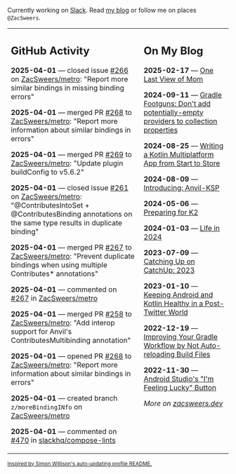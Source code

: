 Currently working on [Slack](https://slack.com/). Read [my blog](https://zacsweers.dev/) or follow me on places `@ZacSweers`.

<table><tr><td valign="top" width="60%">

## GitHub Activity
<!-- githubActivity starts -->
**2025-04-01** — closed issue [#266](https://github.com/ZacSweers/metro/issues/266) on [ZacSweers/metro](https://github.com/ZacSweers/metro): "Report more similar bindings in missing binding errors"

**2025-04-01** — merged PR [#268](https://github.com/ZacSweers/metro/pull/268) to [ZacSweers/metro](https://github.com/ZacSweers/metro): "Report more information about similar bindings in errors"

**2025-04-01** — merged PR [#269](https://github.com/ZacSweers/metro/pull/269) to [ZacSweers/metro](https://github.com/ZacSweers/metro): "Update plugin buildConfig to v5.6.2"

**2025-04-01** — closed issue [#261](https://github.com/ZacSweers/metro/issues/261) on [ZacSweers/metro](https://github.com/ZacSweers/metro): "@ContributesIntoSet + @ContributesBinding annotations on the same type results in duplicate binding"

**2025-04-01** — merged PR [#267](https://github.com/ZacSweers/metro/pull/267) to [ZacSweers/metro](https://github.com/ZacSweers/metro): "Prevent duplicate bindings when using multiple Contributes* annotations"

**2025-04-01** — commented on [#267](https://github.com/ZacSweers/metro/pull/267#issuecomment-2770581274) in [ZacSweers/metro](https://github.com/ZacSweers/metro)

**2025-04-01** — merged PR [#258](https://github.com/ZacSweers/metro/pull/258) to [ZacSweers/metro](https://github.com/ZacSweers/metro): "Add interop support for Anvil's ContributesMultibinding annotation"

**2025-04-01** — opened PR [#268](https://github.com/ZacSweers/metro/pull/268) to [ZacSweers/metro](https://github.com/ZacSweers/metro): "Report more information about similar bindings in errors"

**2025-04-01** — created branch `z/moreBindingINfo` on [ZacSweers/metro](https://github.com/ZacSweers/metro)

**2025-04-01** — commented on [#470](https://github.com/slackhq/compose-lints/issues/470#issuecomment-2770560526) in [slackhq/compose-lints](https://github.com/slackhq/compose-lints)
<!-- githubActivity ends -->
</td><td valign="top" width="40%">

## On My Blog
<!-- blog starts -->
**2025-02-17** — [One Last View of Mom](https://www.zacsweers.dev/one-last-view-of-mom/)

**2024-09-11** — [Gradle Footguns: Don't add potentially-empty providers to collection properties](https://www.zacsweers.dev/gradle-footgun-adding-empty-providers-to-collection-properties/)

**2024-08-25** — [Writing a Kotlin Multiplatform App from Start to Store](https://www.zacsweers.dev/writing-a-kotlin-multiplatform-app-from-start-to-store/)

**2024-08-09** — [Introducing: Anvil-KSP](https://www.zacsweers.dev/introducing-anvil-ksp/)

**2024-05-06** — [Preparing for K2](https://www.zacsweers.dev/preparing-for-k2/)

**2024-01-03** — [Life in 2024](https://www.zacsweers.dev/life-in-2024/)

**2023-07-09** — [Catching Up on CatchUp: 2023](https://www.zacsweers.dev/catching-up-on-catchup-2023/)

**2023-01-10** — [Keeping Android and Kotlin Healthy in a Post-Twitter World](https://www.zacsweers.dev/keeping-android-healthy/)

**2022-12-19** — [Improving Your Gradle Workflow by Not Auto-reloading Build Files](https://www.zacsweers.dev/improving-your-workflow-by-not-auto-reloading-build-files/)

**2022-11-30** — [Android Studio's "I'm Feeling Lucky" Button](https://www.zacsweers.dev/android-studios-im-feeling-lucky-button/)
<!-- blog ends -->
_More on [zacsweers.dev](https://zacsweers.dev/)_
</td></tr></table>

<sub><a href="https://simonwillison.net/2020/Jul/10/self-updating-profile-readme/">Inspired by Simon Willison's auto-updating profile README.</a></sub>